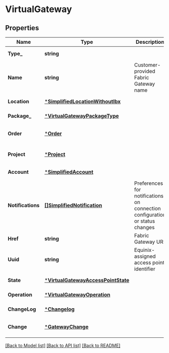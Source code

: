 # VirtualGateway

## Properties
Name | Type | Description | Notes
------------ | ------------- | ------------- | -------------
**Type_** | **string** |  | [default to null]
**Name** | **string** | Customer-provided Fabric Gateway name | [default to null]
**Location** | [***SimplifiedLocationWithoutIbx**](SimplifiedLocationWithoutIBX.md) |  | [default to null]
**Package_** | [***VirtualGatewayPackageType**](VirtualGatewayPackageType.md) |  | [default to null]
**Order** | [***Order**](Order.md) |  | [optional] [default to null]
**Project** | [***Project**](Project.md) |  | [optional] [default to null]
**Account** | [***SimplifiedAccount**](SimplifiedAccount.md) |  | [default to null]
**Notifications** | [**[]SimplifiedNotification**](SimplifiedNotification.md) | Preferences for notifications on connection configuration or status changes | [default to null]
**Href** | **string** | Fabric Gateway URI | [default to null]
**Uuid** | **string** | Equinix-assigned access point identifier | [default to null]
**State** | [***VirtualGatewayAccessPointState**](VirtualGatewayAccessPointState.md) |  | [default to null]
**Operation** | [***VirtualGatewayOperation**](VirtualGatewayOperation.md) |  | [default to null]
**ChangeLog** | [***Changelog**](Changelog.md) |  | [default to null]
**Change** | [***GatewayChange**](GatewayChange.md) |  | [optional] [default to null]

[[Back to Model list]](../README.md#documentation-for-models) [[Back to API list]](../README.md#documentation-for-api-endpoints) [[Back to README]](../README.md)

